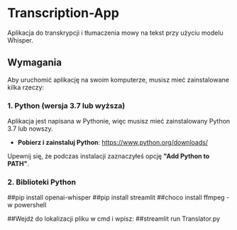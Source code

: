 # Transcription-App
Aplikacja do transkrypcji i tłumaczenia mowy na tekst przy użyciu modelu Whisper.

## Wymagania

Aby uruchomić aplikację na swoim komputerze, musisz mieć zainstalowane kilka rzeczy:

### 1. **Python (wersja 3.7 lub wyższa)**

Aplikacja jest napisana w Pythonie, więc musisz mieć zainstalowany Python 3.7 lub nowszy.

- **Pobierz i zainstaluj Python**: https://www.python.org/downloads/

Upewnij się, że podczas instalacji zaznaczyłeś opcję **"Add Python to PATH"**.

### 2. **Biblioteki Python**


##pip install openai-whisper
##pip install streamlit
##choco install ffmpeg - w powershell

##Wejdź do lokalizacji pliku w cmd i wpisz:
##streamlit run Translator.py
